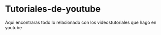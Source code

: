 # Tutoriales-de-youtube
Aqui encontraras todo lo relacionado con los videostutoriales que hago en youtube 

